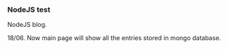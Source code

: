<h3> NodeJS test </h3>

<p> NodeJS blog.  </p>
<p> 18/06. Now main page will show all the entries stored in mongo database.  </p>
